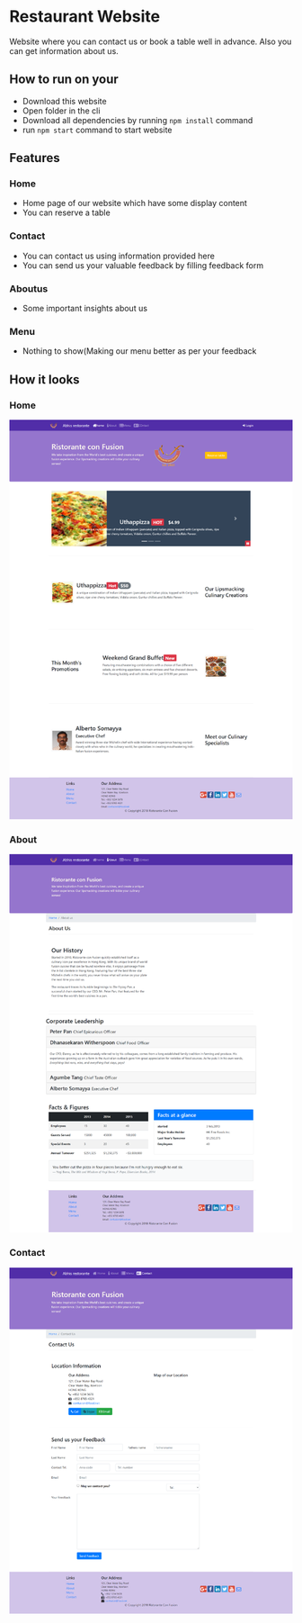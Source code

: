# Restaurant Website
  Website where you can contact us or book a table well in advance. Also you can get information about us. 

## How to run on your 
- Download this website
- Open folder in  the cli
- Download all dependencies by running `npm install` command 
- run `npm start` command to start website

## Features 
### Home
- Home page of our website which have some display content 
- You can reserve a table
### Contact
- You can contact us using information provided here
- You can send us your valuable  feedback by filling feedback form
### Aboutus
- Some  important insights about us
### Menu 
- Nothing to show(Making our menu better as per your feedback

## How it looks
### Home
![alt text](https://github.com/Abhishekkadam209/Restaurant_website_Bootstrap/blob/main/Screenshots/screencapture-localhost-3000-index-html-2021-09-04-01_32_07.png)
### About
![alt text](https://github.com/Abhishekkadam209/Restaurant_website_Bootstrap/blob/main/Screenshots/screencapture-localhost-3000-aboutus-html-2021-09-04-01_32_41.png)
### Contact
![alt text](https://github.com/Abhishekkadam209/Restaurant_website_Bootstrap/blob/main/Screenshots/screencapture-localhost-3000-contactus-html-2021-09-04-01_32_58.png)
